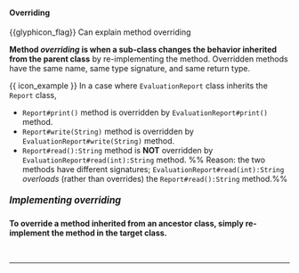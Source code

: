 <div id="title">

#### Overriding

</div>

<span id="prereqs"><panel src="../what/unit-inElsewhere-asFlat.md" boilerplate header="%%{{ icon_prereq }} OOP → Inheritance → What%%" /></span>

<span id="outcomes">{{glyphicon_flag}} Can explain method overriding</span>

<div id="body">

**Method _overriding_ is when a sub-class changes the behavior inherited from the parent class** by re-implementing the method. Overridden methods have the same name, same type signature, and same return type.

<tip-box>

{{ icon_example }} In a case where `EvaluationReport` class inherits the `Report` class, 
* `Report#print()` method is overridden by `EvaluationReport#print()` method.
* `Report#write(String)` method is overridden by `EvaluationReport#write(String)` method.
* `Report#read():String` method is **NOT** overridden by `EvaluationReport#read(int):String` method. %%&nbsp;Reason: the two methods have different signatures; `EvaluationReport#read(int):String` <trigger trigger="click" for="modal:overriding-overloading"> _overloads_ </trigger> (rather than overrides) the `Report#read():String` method.%%
 
<modal title="**Overloading**" id="modal:overriding-overloading">
  <include src="../overloading/unit-inElsewhere-asFlat.md" boilerplate/>
</modal>

</tip-box>

##### <big>Implementing overriding</big>

**To override a method inherited from an ancestor class, simply re-implement the method in the target class.** 

<tabs> 
  <tab header="Java">

<include src="text-java.fr" />

  </tab>
  <tab header="Python">

<include src="text-python.fr" />

</tab>
</tabs><hr>
</div>

<div id="extras">
</div>